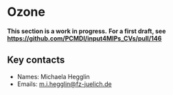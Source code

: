 # Ozone

**This section is a work in progress.**
**For a first draft, see https://github.com/PCMDI/input4MIPs_CVs/pull/146**

## Key contacts

- Names: Michaela Hegglin
- Emails: m.i.hegglin@fz-juelich.de

<!--- begin-revision-history:tbd -->
<!--- Do not edit this section, it is automatically updated when the docs are filled out -->
<!--- No revisions, hence section is blank -->
<!--- end-revision-history -->
